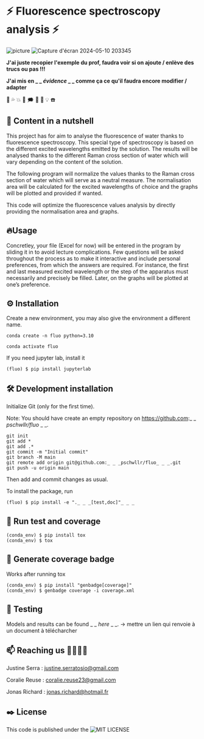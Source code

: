 # ⚡ Fluorescence spectroscopy analysis ⚡

![picture](https://github.com/jojorichard/Fluorescence_Raman_normalisation/assets/160879372/22fd9a95-884a-421d-abfe-041311cd3af8)
![Capture d'écran 2024-05-10 203345](https://github.com/jojorichard/Fluorescence_Raman_normalisation/assets/160879372/6c230a04-e5e5-43e0-9218-f44ae51f7aee)

**J'ai juste recopier l'exemple du prof, faudra voir si on ajoute / enlève des trucs ou pas !!!**

**J'ai mis en _ _ _évidence_ _ _ comme ça ce qu'il faudra encore modifier / adapter**

💫 💦 💥 💯 🗯️ 🧭 🚨 💡 ☎️

## 🎯 Content in a nutshell
This project has for aim to analyse the fluorescence of water thanks to fluorescence spectroscopy. This special type of spectroscopy is based on the different excited wavelengths emitted by the solution. The results will be analysed thanks to the different Raman cross section of water which will vary depending on the content of the solution. 

The following program will normalize the values thanks to the Raman cross section of water which will serve as a neutral measure. The normalisation area will be calculated for the excited wavelengths of choice and the graphs will be plotted and provided if wanted. 

This code will optimize the fluorescence values analysis by directly providing the normalisation area and graphs. 
## 🔥Usage
Concretley, your file (Excel for now) will be entered in the program by sliding it in to avoid lecture complications. Few questions will be asked throughout the process as to make it interactive and include personal preferences, from which the answers are required. For instance, the first and last measured excited wavelength or the step of the apparatus must necessarily and precisely be filled. Later, on the graphs will be plotted at one’s preference.  
## ⚙️ Installation
Create a new environment, you may also give the environment a different name.
```
conda create -n fluo python=3.10 
```
```
conda activate fluo
```
If you need jupyter lab, install it

```
(fluo) $ pip install jupyterlab
```
## 🛠️ Development installation
Initialize Git (only for the first time).

Note: You should have create an empty repository on https://github.com:_ _ _pschwllr/fluo_ _ _.
```
git init
git add * 
git add .*
git commit -m "Initial commit" 
git branch -M main
git remote add origin git@github.com:_ _ _pschwllr/fluo_ _ _.git 
git push -u origin main
```
Then add and commit changes as usual.

To install the package, run
```
(fluo) $ pip install -e "._ _ _[test,doc]"_ _ _
```
## 🔎 Run test and coverage
```
(conda_env) $ pip install tox
(conda_env) $ tox
```
## 🔌 Generate coverage badge
Works after running tox
```
(conda_env) $ pip install "genbadge[coverage]"
(conda_env) $ genbadge coverage -i coverage.xml
```
## 📄 Testing
Models and results can be found _ _ _here_ _ _. -> mettre un lien qui renvoie à un document à télécharcher
## 📫 Reaching us 👩‍💻👨‍💻
Justine Serra : justine.serratosio@gmail.com

Coralie Reuse : coralie.reuse23@gmail.com

Jonas Richard : jonas.richard@hotmail.fr
## ✒️ License
This code is published under the ![MIT LICENSE](https://github.com/jojorichard/Fluorescence_Raman_normalisation/blob/main/LICENSE)
